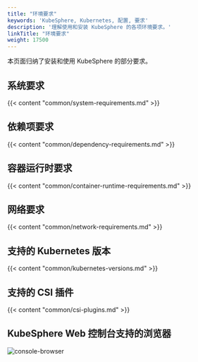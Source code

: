 ```yaml
---
title: "环境要求"
keywords: 'KubeSphere, Kubernetes, 配置, 要求'
description: '理解使用和安装 KubeSphere 的各项环境要求。'
linkTitle: "环境要求"
weight: 17500
---
```


本页面归纳了安装和使用 KubeSphere 的部分要求。

## 系统要求

{{< content "common/system-requirements.md" >}}

## 依赖项要求

{{< content "common/dependency-requirements.md" >}}

## 容器运行时要求

{{< content "common/container-runtime-requirements.md" >}}

## 网络要求

{{< content "common/network-requirements.md" >}}

## 支持的 Kubernetes 版本

{{< content "common/kubernetes-versions.md" >}}

## 支持的 CSI 插件

{{< content "common/csi-plugins.md" >}}

## KubeSphere Web 控制台支持的浏览器

![console-browser](/images/docs/v3.x/reference/environment-requirements/console-browser.png)
